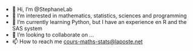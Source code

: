 - 👋 Hi, I’m @StephaneLab
- 👀 I’m interested in mathematics, statistics, sciences and programming   
- 🌱 I’m currently learning Python, but I have an experience en R and the SAS system
- 💞️ I’m looking to collaborate on ...
- 📫 How to reach me cours-maths-stats@laposte.net

<!---
StephaneLab/StephaneLab is a ✨ special ✨ repository because its `README.md` (this file) appears on your GitHub profile.
You can click the Preview link to take a look at your changes.
--->
